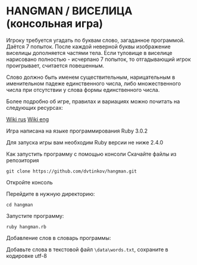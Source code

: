 # HANGMAN / ВИСЕЛИЦА (консольная игра)

Игроку требуется угадать по буквам слово, загаданное программой. Даётся 7 попыток. После каждой неверной буквы изображение виселицы дополняется частями тела. 
Если туловище в виселице нарисовано полностью - исчерпано 7 попыток, то отгадывающий игрок проигрывает, считается повешенным.

Слово должно быть именем существительным, нарицательным в именительном падеже единственного числа, либо множественного числа при отсутствии у слова формы единственного числа.

Более подробно об игре, правилах и вариациях можно почитать на следующих ресурсах:

[Wiki rus](http://ru.wikipedia.org/wiki/Виселица_(игра))
[Wiki eng](http://en.wikipedia.org/wiki/Hangman_(game))

Игра написана на языке программирования Ruby 3.0.2

Для запуска игры вам необходим Ruby версии не ниже 2.4.0

Как запустить программу с помощью консоли
Скачайте файлы из репозитория

```
git clone https://github.com/dvtinkov/hangman.git
```

Откройте консоль

Перейдите в нужную директорию:

```
cd hangman
```

Запустите программу:

```
ruby hangman.rb
```

Добавление слов в словарь программы:

Добавьте слова в текстовой файл ```\data\words.txt```, сохраните в кодировке utf-8
